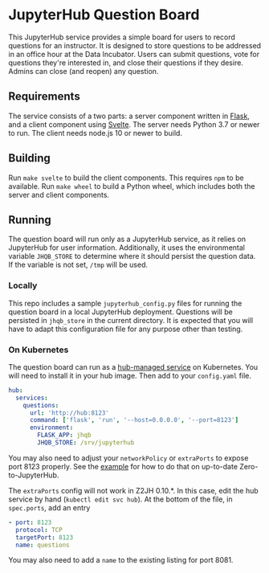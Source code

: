 # JupyterHub Question Board

This JupyterHub service provides a simple board for users to record
questions for an instructor.  It is designed to store questions to be
addressed in an office hour at the Data Incubator.  Users can submit
questions, vote for questions they're interested in, and close their
questions if they desire.  Admins can close (and reopen) any question.

## Requirements

The service consists of a two parts: a server component written in
[Flask](https://flask.palletsprojects.com/), and a client component
using [Svelte](https://svelte.dev/).  The server needs Python 3.7 or
newer to run.  The client needs node.js 10 or newer to build.

## Building

Run `make svelte` to build the client components.  This requires `npm`
to be available.  Run `make wheel` to build a Python wheel, which
includes both the server and client components.

## Running

The question board will run only as a JupyterHub service, as it relies
on JupyterHub for user information.  Additionally, it uses the
environmental variable `JHQB_STORE` to determine where it should persist
the question data.  If the variable is not set, `/tmp` will be used.

### Locally

This repo includes a sample `jupyterhub_config.py` files for running the
question board in a local JupyterHub deployment.  Questions will be
persisted in `jhqb_store` in the current directory.  It is expected that
you will have to adapt this configuration file for any purpose other
than testing.

### On Kubernetes

The question board can run as a [hub-managed
service](https://zero-to-jupyterhub.readthedocs.io/en/latest/administrator/services.html#hub-managed-services-in-z2jh)
on Kubernetes.  You will need to install it in your hub image.  Then add
to your `config.yaml` file.
```yaml
hub:
  services:
    questions:
      url: 'http://hub:8123'
      command: ['flask', 'run', '--host=0.0.0.0', '--port=8123']
      environment:
        FLASK_APP: jhqb
        JHQB_STORE: /srv/jupyterhub
```
You may also need to adjust your `networkPolicy` or `extraPorts` to
expose port 8123 properly.  See the
[example](https://zero-to-jupyterhub.readthedocs.io/en/latest/administrator/services.html#example-service)
for how to do that on up-to-date Zero-to-JupyterHub.

The `extraPorts` config will not work in Z2JH 0.10.*.  In this case,
edit the hub service by hand (`kubectl edit svc hub`).  At the bottom of the file, in `spec.ports`, add an entry
```yaml
- port: 8123
  protocol: TCP
  targetPort: 8123
  name: questions
```
You may also need to add a `name` to the existing listing for port 8081.
